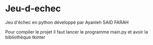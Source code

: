 # Jeu-d-echec
Jeu d'échec en python développé par Ayanleh SAID FARAH

Pour compiler le projet il faut lancer le programme main.py et avoir la bibliothèque tkinter
